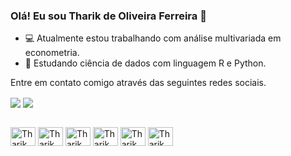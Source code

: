 ### Olá! Eu sou Tharik de Oliveira Ferreira 👋


- 💻 Atualmente estou trabalhando com análise multivariada em econometria.
- 📗 Estudando ciência de dados com linguagem R e Python.

<div>
  Entre em contato comigo através das seguintes redes sociais.
  
  <a href="https://www.linkedin.com/in/tharikff1/" target="_black"><img align="center" src="https://img.shields.io/badge/LinkedIn-0077B5?style=for-the-badge&logo=linkedin&logoColor=white"></a>
  <a href="mailto:tharikff1@gmail.com" target="_black"><img align="center" src="https://img.shields.io/badge/Gmail-D14836?style=for-the-badge&logo=gmail&logoColor=white"></a>
</div>

<div style="display: inline_block"><br>
  <img align="center" alt="Tharik" height="30" width="40" src="https://cdn.jsdelivr.net/gh/devicons/devicon/icons/python/python-original-wordmark.svg">
  <img align="center" alt="Tharik" height="30" width="40" src="https://cdn.jsdelivr.net/gh/devicons/devicon/icons/r/r-original.svg">
  <img align="center" alt="Tharik" height="30" width="40" src="https://cdn.jsdelivr.net/gh/devicons/devicon/icons/latex/latex-original.svg">
  <img align="center" alt="Tharik" height="30" width="40" src="https://www.stata.com/includes/images/stata-logo-blue.svg">
  <img align="center" alt="Tharik" height="30" width="40" src="https://store-images.s-microsoft.com/image/apps.9729.14405452487353876.a6612b1c-3bfc-46da-ad7e-0dd83b65757d.be9b17fe-9781-42f6-9a3e-4914ef774843">
  <img align="center" alt="Tharik" height="30" width="40" src="https://cdn.jsdelivr.net/gh/devicons/devicon/icons/postgresql/postgresql-original-wordmark.svg">
</div>
          
  
